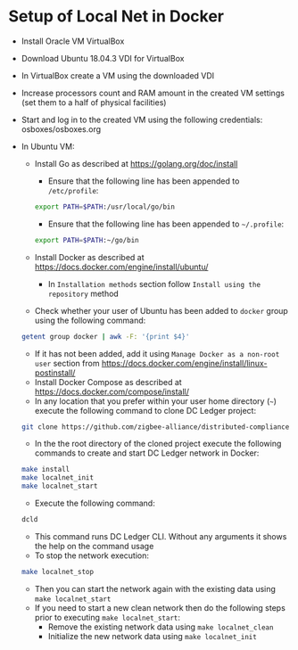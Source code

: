 # Setup of Local Net in Docker

- Install Oracle VM VirtualBox
- Download Ubuntu 18.04.3 VDI for VirtualBox
- In VirtualBox create a VM using the downloaded VDI
- Increase processors count and RAM amount in the created VM settings (set them to a half of physical facilities)
- Start and log in to the created VM using the following credentials: osboxes/osboxes.org
- In Ubuntu VM:
  - Install Go as described at <https://golang.org/doc/install>
    - Ensure that the following line has been appended to `/etc/profile`:

    ```bash
    export PATH=$PATH:/usr/local/go/bin
    ```

    - Ensure that the following line has been appended to `~/.profile`:

    ```bash
    export PATH=$PATH:~/go/bin
    ```

  - Install Docker as described at <https://docs.docker.com/engine/install/ubuntu/>
    - In `Installation methods` section follow `Install using the repository` method
  - Check whether your user of Ubuntu has been added to `docker` group using the following command:

  ```bash
  getent group docker | awk -F: '{print $4}'
  ```

  - If it has not been added, add it using `Manage Docker as a non-root user` section from <https://docs.docker.com/engine/install/linux-postinstall/>
  - Install Docker Compose as described at <https://docs.docker.com/compose/install/>
  - In any location that you prefer within your user home directory (`~`) execute the following command to clone DC Ledger project:

  ```bash
  git clone https://github.com/zigbee-alliance/distributed-compliance-ledger.git
  ```

  - In the the root directory of the cloned project execute the following commands to create and start DC Ledger network in Docker:

  ```bash
  make install
  make localnet_init
  make localnet_start
  ```

  - Execute the following command:

  ```bash
  dcld
  ```

  - This command runs DC Ledger CLI. Without any arguments it shows the help on the command usage
  - To stop the network execution:

  ```bash
  make localnet_stop
  ```

  - Then you can start the network again with the existing data using `make localnet_start`
  - If you need to start a new clean network then do the following steps prior to executing `make localnet_start`:
    - Remove the existing network data using `make localnet_clean`
    - Initialize the new network data using `make localnet_init`
